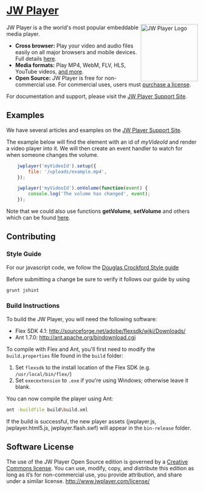 # [JW Player](http://jwplayer.com)

<img src="http://www.jwplayer.com/wp-content/uploads/social_thumb.png" alt="JW Player Logo" title="JW Player Logo" align="right" width="150" />

JW Player is a the world's most popular embeddable media player.

* **Cross browser:** Play your video and audio files easily on all major browsers and mobile devices. Full details [here](http://support.jwplayer.com/customer/portal/articles/1403727-what-is-jw-player-).
* **Media formats:** Play MP4, WebM, FLV, HLS, YouTube videos, [and more](http://support.jwplayer.com/customer/portal/articles/1403635-media-format-reference).
* **Open Source:** JW Player is free for non-commercial use. For commercial uses, users must [purchase a license](http://www.jwplayer.com/pricing/).

For documentation and support, please visit the [JW Player Support Site](http://support.jwplayer.com/).

## Examples

We have several articles and examples on the [JW Player Support Site](http://support.jwplayer.com/customer/portal/topics/564475-javascript-api/articles).

The example below will find the element with an id of *myVideoId* and render a video player into it. We will then
create an event handler to watch for when someone changes the volume.

```js
	jwplayer('myVideoId').setup({
		file: '/uploads/example.mp4',
	});

	jwplayer('myVideoId').onVolume(function(event) {
		console.log('The volume has changed', event);
	});
```

Note that we could also use functions **getVolume**, **setVolume** and others which can be found [here](http://support.jwplayer.com/customer/portal/topics/564475-javascript-api/articles).

## Contributing

### Style Guide
For our javascript code, we follow the [Douglas Crockford Style guide](http://javascript.crockford.com/code.html)

Before submitting a change be sure to verify it follows our guide by using
```sh
grunt jshint
```

### Build Instructions

To build the JW Player, you will need the following software:

 * Flex SDK 4.1: http://sourceforge.net/adobe/flexsdk/wiki/Downloads/
 * Ant 1.7.0: http://ant.apache.org/bindownload.cgi

To compile with Flex and Ant, you'll first need to modify the `build.properties` file found in the `build` folder:

1. Set `flexsdk` to the install location of the Flex SDK (e.g. `/usr/local/bin/flex/`)
1. Set `execextension` to `.exe` if you're using Windows; otherwise leave it blank.

You can now compile the player using Ant:

```sh
ant -buildfile build\build.xml
```

If the build is successful, the new player assets (jwplayer.js, jwplayer.html5.js, jwplayer.flash.swf) will appear in the `bin-release` folder.

## Software License
The use of the JW Player Open Source edition is governed by a [Creative Commons license](http://creativecommons.org/licenses/by-nc-sa/3.0/). You can use, modify, copy, and distribute this edition as long as it’s for non-commercial use, you provide attribution, and share under a similar license.
http://www.jwplayer.com/license/

